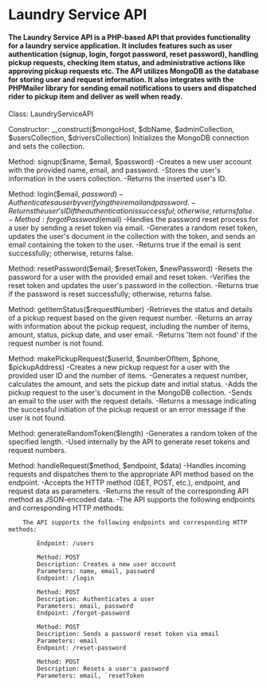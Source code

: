 # Laundry Service API

#### The Laundry Service API is a PHP-based API that provides functionality for a laundry service application. It includes features such as user authentication (signup, login, forgot password, reset password), handling pickup requests, checking item status, and administrative actions like approving pickup requests etc. The API utilizes MongoDB as the database for storing user and request information. It also integrates with the PHPMailer library for sending email notifications to users and dispatched rider to pickup item and deliver as well when ready.



Class: LaundryServiceAPI

Constructor: __construct($mongoHost, $dbName, $adminCollection, $usersCollection, $driversCollection)
            Initializes the MongoDB connection and sets the collection.

Method: 
    signup($name, $email, $password)
        -Creates a new user account with the provided name, email, and password.
        -Stores the user's information in the users collection.
        -Returns the inserted user's ID.

Method: 
    login($email, $password)
        -Authenticates a user by verifying their email and password.
        -Returns the user's ID if the authentication is successful; otherwise, returns     false.
        -Method: forgotPassword($email)
        -Handles the password reset process for a user by sending a reset token via email.
        -Generates a random reset token, updates the user's document in the collection with the token, and sends an email containing the token to the user.
        -Returns true if the email is sent successfully; otherwise, returns false.


Method: 
    resetPassword($email, $resetToken, $newPassword)
        -Resets the password for a user with the provided email and reset token.
        -Verifies the reset token and updates the user's password in the collection.
        -Returns true if the password is reset successfully; otherwise, returns false.


Method: 
    getItemStatus($requestNumber)
        -Retrieves the status and details of a pickup request based on the given request number.
        -Returns an array with information about the pickup request, including the number of items, amount, status, pickup date, and user email.
        -Returns 'Item not found' if the request number is not found.


Method: 
    makePickupRequest($userId, $numberOfItem, $phone, $pickupAddress)
        -Creates a new pickup request for a user with the provided user ID and the number of items.
        -Generates a request number, calculates the amount, and sets the pickup date and initial status.
        -Adds the pickup request to the user's document in the MongoDB collection.
        -Sends an email to the user with the request details.
        -Returns a message indicating the successful initiation of the pickup request or an error message if the user is not found.

Method: 
    generateRandomToken($length)
        -Generates a random token of the specified length.
        -Used internally by the API to generate reset tokens and request numbers.

Method: 
    handleRequest($method, $endpoint, $data)
        -Handles incoming requests and dispatches them to the appropriate API method based on the endpoint.
        -Accepts the HTTP method (GET, POST, etc.), endpoint, and request data as parameters.
        -Returns the result of the corresponding API method as JSON-encoded data.
        -The API supports the following endpoints and corresponding HTTP methods:

        The API supports the following endpoints and corresponding HTTP methods:

            Endpoint: /users

            Method: POST
            Description: Creates a new user account
            Parameters: name, email, password
            Endpoint: /login

            Method: POST
            Description: Authenticates a user
            Parameters: email, password
            Endpoint: /forgot-password

            Method: POST
            Description: Sends a password reset token via email
            Parameters: email
            Endpoint: /reset-password

            Method: POST
            Description: Resets a user's password
            Parameters: email, `resetToken